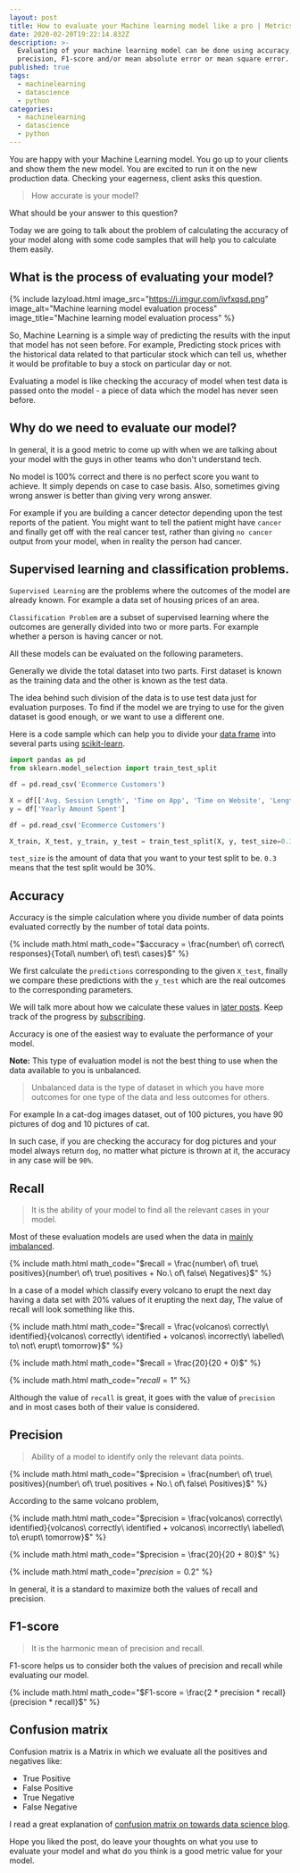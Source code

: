```yaml
---
layout: post
title: How to evaluate your Machine learning model like a pro | Metrics
date: 2020-02-20T19:22:14.832Z
description: >-
  Evaluating of your machine learning model can be done using accuracy, recall,
  precision, F1-score and/or mean absolute error or mean square error.
published: true
tags:
  - machinelearning
  - datascience
  - python
categories:
  - machinelearning
  - datascience
  - python
---
```

You are happy with your Machine Learning model. You go up to your clients and show them the new model. You are excited to run it on the new production data. Checking your eagerness, client asks this question.

> How accurate is your model?

What should be your answer to this question?

Today we are going to talk about the problem of calculating the accuracy of your model along with some code samples that will help you to calculate them easily.

## What is the process of evaluating your model?

{% include lazyload.html image_src="https://i.imgur.com/ivfxqsd.png" image_alt="Machine learning model evaluation process" image_title="Machine learning model evaluation process" %}

So, Machine Learning is a simple way of predicting the results with the input that model has not seen before. For example, Predicting stock prices with the historical data related to that particular stock which can tell us, whether it would be profitable to buy a stock on particular day or not.

Evaluating a model is like checking the accuracy of model when test data is passed onto the model - a piece of data which the model has never seen before.

## Why do we need to evaluate our model?

In general, it is a good metric to come up with when we are talking about your model with the guys in other teams who don't understand tech.

No model is 100% correct and there is no perfect score you want to achieve. It simply depends on case to case basis. Also, sometimes giving wrong answer is better than giving very wrong answer.

For example if you are building a cancer detector depending upon the test reports of the patient. You might want to tell the patient might have `cancer` and finally get off with the real cancer test, rather than giving `no cancer` output from your model, when in reality the person had cancer.

## Supervised learning and classification problems.

`Supervised Learning` are the problems where the outcomes of the model are already known. For example a data set of housing prices of an area.

`Classification Problem` are a subset of supervised learning where the outcomes are generally divided into two or more parts. For example whether a person is having cancer or not.

All these models can be evaluated on the following parameters.

Generally we divide the total dataset into two parts. First dataset is known as the training data and the other is known as the test data.

The idea behind such division of the data is to use test data just for evaluation purposes. To find if the model we are trying to use for the given dataset is good enough, or we want to use a different one.

Here is a code sample which can help you to divide your [data frame](https://ranvir.xyz/blog/data-science-ii-introduction-to-pandas/#dataframes-in-pandas) into several parts using [scikit-learn](https://scikit-learn.org/stable/).

```python
import pandas as pd
from sklearn.model_selection import train_test_split

df = pd.read_csv('Ecommerce Customers')

X = df[['Avg. Session Length', 'Time on App', 'Time on Website', 'Length of Membership']]
y = df['Yearly Amount Spent']

df = pd.read_csv('Ecommerce Customers')

X_train, X_test, y_train, y_test = train_test_split(X, y, test_size=0.3)
```

`test_size` is the amount of data that you want to your test split to be. `0.3` means that the test split would be 30%.

## Accuracy

Accuracy is the simple calculation where you divide number of data points evaluated correctly by the number of total data points.

{% include math.html math_code="$accuracy = \frac{number\ of\ correct\ responses}{Total\ number\ of\ test\ cases}$" %}

We first calculate the `predictions` corresponding to the given `X_test`, finally we compare these predictions with the `y_test` which are the real outcomes to the corresponding parameters.

We will talk more about how we calculate these values in [later posts](https://ranvir.xyz/blog/machinelearning/). Keep track of the progress by [subscribing](https://ranvir.xyz/blog/subscribe).

Accuracy is one of the easiest way to evaluate the performance of your model.

**Note:** This type of evaluation model is not the best thing to use when the data available to you is unbalanced.

> Unbalanced data is the type of dataset in which you have more outcomes for one type of the data and less outcomes for others.

For example In a cat-dog images dataset, out of 100 pictures, you have 90 pictures of dog and 10 pictures of cat.

In such case, if you are checking the accuracy for dog pictures and your model always return `dog`, no matter what picture is thrown at it, the accuracy in any case will be `90%`.

## Recall

> It is the ability of your model to find all the relevant cases in your model.

Most of these evaluation models are used when the data in [mainly imbalanced](http://www.chioka.in/class-imbalance-problem/).

{% include math.html math_code="$recall = \frac{number\ of\ true\ positives}{number\ of\ true\ positives + No.\ of\ false\ Negatives}$" %}

In a case of a model which classify every volcano to erupt the next day having a data set with 20% values of it erupting the next day, The value of recall will look something like this.

{% include math.html math_code="$recall = \frac{volcanos\ correctly\ identified}{volcanos\ correctly\ identified + volcanos\ incorrectly\ labelled\ to\ not\ erupt\ tomorrow}$" %}

{% include math.html math_code="$recall = \frac{20}{20 + 0}$" %}

{% include math.html math_code="$recall = 1$" %}

Although the value of `recall` is great, it goes with the value of `precision` and in most cases both of their value is considered.

## Precision

> Ability of a model to identify only the relevant data points.

{% include math.html math_code="$precision = \frac{number\ of\ true\ positives}{number\ of\ true\ positives + No.\ of\ false\ Positives}$" %}

According to the same volcano problem,

{% include math.html math_code="$precision = \frac{volcanos\ correctly\ identified}{volcanos\ correctly\ identified + volcanos\ incorrectly\ labelled\ to\ erupt\ tomorrow}$" %}

{% include math.html math_code="$precision = \frac{20}{20 + 80}$" %}

{% include math.html math_code="$precision = 0.2$" %}

In general, it is a standard to maximize both the values of recall and precision.

## F1-score

> It is the harmonic mean of precision and recall.

F1-score helps us to consider both the values of precision and recall while evaluating our model.

{% include math.html math_code="$F1-score = \frac{2 * precision * recall}{precision * recall}$" %}

## Confusion matrix

Confusion matrix is a Matrix in which we evaluate all the positives and negatives like:

* True Positive
* False Positive
* True Negative
* False Negative

I read a great explanation of [confusion matrix on towards data science blog](https://towardsdatascience.com/understanding-confusion-matrix-a9ad42dcfd62).

Hope you liked the post, do leave your thoughts on what you use to evaluate your model and what do you think is a good metric value for your model.
